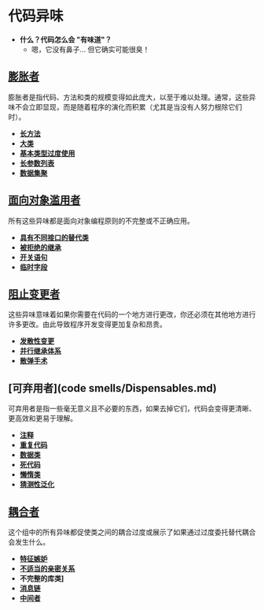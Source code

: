 # 代码异味

- **什么？代码怎么会 "有味道"？**
  - 嗯，它没有鼻子... 但它确实可能很臭！

## [膨胀者](codesmells/bloaters.md)

膨胀者是指代码、方法和类的规模变得如此庞大，以至于难以处理。通常，这些异味不会立即显现，而是随着程序的演化而积累（尤其是当没有人努力根除它们时）。

- **[长方法](codesmells/bloaters/LongMethod.md)**
- **[大类](codesmells/bloaters/LargeClass.md)**
- **[基本类型过度使用](codesmells/bloaters/primitiveObsession.md)**
- **[长参数列表](codesmells/bloaters/LongParaList.md)**
- **[数据集聚](codesmells/bloaters/DataClumps.md)**

## [面向对象滥用者](codesmells/Object-OrientationAbusers.md)

所有这些异味都是面向对象编程原则的不完整或不正确应用。

- **[具有不同接口的替代类](codesmells/Object-OrientationAbusers/Alternative.md)**
- **[被拒绝的继承](codesmells/Object-OrientationAbusers/Refused.md)**
- **[开关语句](codesmells/Object-OrientationAbusers/SwitchStatements.md)**
- **[临时字段](codesmells/Object-OrientationAbusers/Temporary.md)**

## [阻止变更者](codesmells/Change.md)

这些异味意味着如果你需要在代码的一个地方进行更改，你还必须在其他地方进行许多更改。由此导致程序开发变得更加复杂和昂贵。

- **[发散性变更](codesmells/Change/Divergent.md)**
- **[并行继承体系](codesmells/Change/Parallel.md)**
- **[散弹手术](codesmells/Change/Shotgun.md)**

## [可弃用者](code	smells/Dispensables.md)

可弃用者是指一些毫无意义且不必要的东西，如果去掉它们，代码会变得更清晰、更高效和更易于理解。

- **[注释](codesmells/Dispensables/Comments.md)**
- **[重复代码](codesmells/Dispensables/Duplicate.md)**
- **[数据类](codesmells/Dispensables/Data.md)**
- **[死代码](codesmells/Dispensables/Dead.md)**
- **[懒惰类](codesmells/Dispensables/Lazy.md)**
- **[猜测性泛化](codesmells/Dispensables/Speculative.md)**

## [耦合者](codesmells/Couplers.md)

这个组中的所有异味都促使类之间的耦合过度或展示了如果通过过度委托替代耦合会发生什么。

- **[特征嫉妒](codesmells/Couplers/Feature.md)**
- **[不适当的亲密关系](codesmells/Couplers/Inappropriate.md)**
- **不完整的库类]**
- **[消息链](codesmells/Couplers/Message.md)**
- **[中间者](codesmells/Couplers/Middle.md)**
